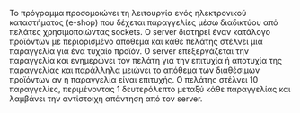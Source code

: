 Το πρόγραμμα προσομοιώνει τη λειτουργία ενός ηλεκτρονικού καταστήματος (e-shop) που δέχεται παραγγελίες μέσω διαδικτύου από πελάτες χρησιμοποιώντας sockets. Ο server διατηρεί έναν κατάλογο προϊόντων με περιορισμένο απόθεμα και κάθε πελάτης στέλνει μια παραγγελία για ένα τυχαίο προϊόν. Ο server επεξεργάζεται την παραγγελία και ενημερώνει τον πελάτη για την επιτυχία ή αποτυχία της παραγγελίας και παράλληλα μειώνει το απόθεμα των διαθέσιμων προϊόντων αν η παραγγελία είναι επιτυχής. Ο πελάτης στέλνει 10 παραγγελίες, περιμένοντας 1 δευτερόλεπτο μεταξύ κάθε παραγγελίας και λαμβάνει την αντίστοιχη απάντηση από τον server.
